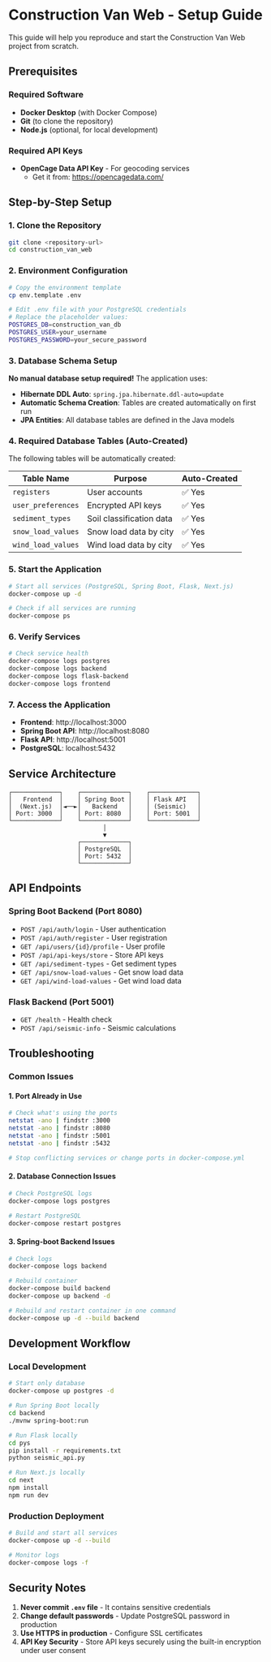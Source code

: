 # Construction Van Web - Setup Guide

This guide will help you reproduce and start the Construction Van Web project from scratch.

## Prerequisites

### Required Software
- **Docker Desktop** (with Docker Compose)
- **Git** (to clone the repository)
- **Node.js** (optional, for local development)

### Required API Keys
- **OpenCage Data API Key** - For geocoding services
  - Get it from: https://opencagedata.com/

## Step-by-Step Setup

### 1. Clone the Repository
```bash
git clone <repository-url>
cd construction_van_web
```

### 2. Environment Configuration
```bash
# Copy the environment template
cp env.template .env

# Edit .env file with your PostgreSQL credentials
# Replace the placeholder values:
POSTGRES_DB=construction_van_db
POSTGRES_USER=your_username
POSTGRES_PASSWORD=your_secure_password
```

### 3. Database Schema Setup
**No manual database setup required!** The application uses:
- **Hibernate DDL Auto**: `spring.jpa.hibernate.ddl-auto=update`
- **Automatic Schema Creation**: Tables are created automatically on first run
- **JPA Entities**: All database tables are defined in the Java models

### 4. Required Database Tables (Auto-Created)
The following tables will be automatically created:

| Table Name | Purpose | Auto-Created |
|------------|---------|--------------|
| `registers` | User accounts | ✅ Yes |
| `user_preferences` | Encrypted API keys | ✅ Yes |
| `sediment_types` | Soil classification data | ✅ Yes |
| `snow_load_values` | Snow load data by city | ✅ Yes |
| `wind_load_values` | Wind load data by city | ✅ Yes |

### 5. Start the Application
```bash
# Start all services (PostgreSQL, Spring Boot, Flask, Next.js)
docker-compose up -d

# Check if all services are running
docker-compose ps
```

### 6. Verify Services
```bash
# Check service health
docker-compose logs postgres
docker-compose logs backend
docker-compose logs flask-backend
docker-compose logs frontend
```

### 7. Access the Application
- **Frontend**: http://localhost:3000
- **Spring Boot API**: http://localhost:8080
- **Flask API**: http://localhost:5001
- **PostgreSQL**: localhost:5432

## Service Architecture

```
┌─────────────┐    ┌─────────────┐    ┌─────────────┐
│   Frontend  │    │ Spring Boot │    │ Flask API   │
│  (Next.js)  │◄──►│   Backend   │    │ (Seismic)   │
│ Port: 3000  │    │ Port: 8080  │    │ Port: 5001  │
└─────────────┘    └─────────────┘    └─────────────┘
                          │
                          ▼
                   ┌─────────────┐
                   │ PostgreSQL  │
                   │ Port: 5432  │
                   └─────────────┘
```

## API Endpoints

### Spring Boot Backend (Port 8080)
- `POST /api/auth/login` - User authentication
- `POST /api/auth/register` - User registration
- `GET /api/users/{id}/profile` - User profile
- `POST /api/api-keys/store` - Store API keys
- `GET /api/sediment-types` - Get sediment types
- `GET /api/snow-load-values` - Get snow load data
- `GET /api/wind-load-values` - Get wind load data

### Flask Backend (Port 5001)
- `GET /health` - Health check
- `POST /api/seismic-info` - Seismic calculations

## Troubleshooting

### Common Issues

#### 1. Port Already in Use
```bash
# Check what's using the ports
netstat -ano | findstr :3000
netstat -ano | findstr :8080
netstat -ano | findstr :5001
netstat -ano | findstr :5432

# Stop conflicting services or change ports in docker-compose.yml
```

#### 2. Database Connection Issues
```bash
# Check PostgreSQL logs
docker-compose logs postgres

# Restart PostgreSQL
docker-compose restart postgres
```

#### 3. Spring-boot Backend Issues
```bash
# Check logs
docker-compose logs backend

# Rebuild container
docker-compose build backend
docker-compose up backend -d

# Rebuild and restart container in one command
docker-compose up -d --build backend
```


## Development Workflow

### Local Development
```bash
# Start only database
docker-compose up postgres -d

# Run Spring Boot locally
cd backend
./mvnw spring-boot:run

# Run Flask locally
cd pys
pip install -r requirements.txt
python seismic_api.py

# Run Next.js locally
cd next
npm install
npm run dev
```

### Production Deployment
```bash
# Build and start all services
docker-compose up -d --build

# Monitor logs
docker-compose logs -f
```


## Security Notes

1. **Never commit `.env` file** - It contains sensitive credentials
2. **Change default passwords** - Update PostgreSQL password in production
3. **Use HTTPS in production** - Configure SSL certificates
4. **API Key Security** - Store API keys securely using the built-in encryption under user consent
